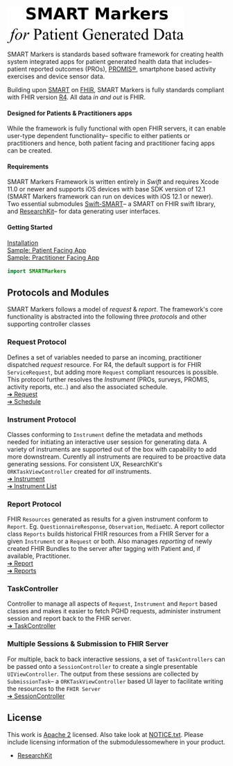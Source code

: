 <img src="./assets/smtextlogo.png" alt="SMART Markers">

SMART Markers is standards based software framework for creating health system integrated apps for patient generated health data that includes– patient reported outcomes (PROs), [PROMIS®][promis], smartphone based activity exercises and device sensor data.

Building upon [SMART][smart] on [FHIR][fhir], SMART Markers is fully standards compliant with FHIR version [R4][r4]. All data _in and out_ is FHIR.

#### Designed for Patients & Practitioners apps

While the framework is fully functional with open FHIR servers, it can enable user-type dependent functionality– specific to either patients or practitioners and hence, both patient facing and practitioner facing apps can be created.


#### Requirements

SMART Markers Framework is written entirely in _Swift_ and requires Xcode 11.0 or newer and supports iOS devices with base SDK version of 12.1 (SMART Markers framework can run on devices with iOS 12.1 or newer). Two essential submodules [Swift-SMART][swift-smart]– a SMART on FHIR swift library, and [ResearchKit][rk]– for data generating user interfaces.

#### Getting Started

[Installation](INSTALLATION.md)  
[Sample: Patient Facing App][easipro-patient]  
[Sample: Practitioner Facing App][easipro-practitioner]

```swift
import SMARTMarkers
```

Protocols and  Modules
----------------------

SMART Markers follows a model of _request_ & _report_. The framework's core functionality is abstracted into the following three _protocols_ and other supporting controller classes

### Request Protocol

Defines a set of variables needed to parse an incoming, practitioner dispatched _request_ resource. For R4, the default support is for FHIR `ServiceRequest`, but adding more `Request` compliant resources is possible. This protocol further resolves the _Instrument_ (PROs, surveys, PROMIS, activity reports, etc..) and also the associated schedule.   
[➔ Request](./Sources/Requests/)  
[➔ Schedule](./Sources/Requests/Schedule.swift)


### Instrument Protocol

Classes conforming to `Instrument` define the metadata and methods needed for initiating an interactive user session for generating data. A variety of instruments are supported out of the box with capability to add more downstream. Curently all instruments are required to be proactive data generating sessions. For consistent UX, ResearchKit's `ORKTaskViewController` created for _all_ instruments.  
[➔ Instrument](./Sources/Instruments/)  
[➔ Instrument List](./Sources/Instruments/README.md)  

### Report Protocol

FHIR `Resources` generated as results for a given instrument conform to `Report`. Eg. `QuestionnaireResponse`, `Observation`, `Media`etc. A report collector class `Reports` builds historical FHIR resources from a FHIR Server for a given `Instrument` or a `Request` or both. Also manages _reporting_ of newly created FHIR Bundles to the server after tagging with Patient and, if available, Practitioner.  
[➔ Report](./Sources/Reports/)  
[➔ Reports](./Sources/Reports/Reports.swift) 


### TaskController

Controller to manage all aspects of `Request`, `Instrument` and `Report` based classes and makes it easier to fetch PGHD requests, administer instrument session and report back to the FHIR server.   
[➔ TaskController](./Sources/TaskController/)

### Multiple Sessions & Submission to FHIR Server

For multiple, back to back interactive sessions, a set of `TaskControllers` can be passed onto a `SessionController` to create a single presentable `UIViewController`. The output from these sessions are collected by `SubmissionTask`– a `ORKTaskViewController` based UI layer to facilitate writing the resources to the `FHIR Server`  
[➔ SessionController](./Sources/Session/)




License
-------
This work is [Apache 2](LICENSE.txt) licensed. Also take look at [NOTICE.txt](NOTICE.txt). Please include licensing information of the submodulessomewhere in your product. 

- [ResearchKit][rk]


[easipro-patient]: https://github.com/easipro/easipro-smart
[easipro-practitioner]: https://github.com/easipro/easipro-smart-practitioner
[promis]: http://www.healthmeasures.net/index.php?option=com_content&view=category&layout=blog&id=147&Itemid=806
[swift-smart]: https://github.com/smart-on-fhir/swift-smart
[rk]: https://researchkit.org
[r4]: http://hl7.org/fhir/R4/
[smart]: https://smarthealthit.org
[fhir]: https://hl7.org/fhir


